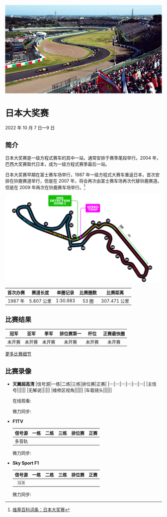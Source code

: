 ![日本大奖赛](/media/img/photos/jp.jpg)

# 日本大奖赛

2022 年 10 月 7 日—9 日

## 简介

日本大奖赛是一级方程式赛车的其中一站，通常安排于赛季尾段举行。2004 年，巴西大奖赛取代日本，成为一级方程式赛季最后一站。

日本大奖赛早期在富士赛车场举行，1987 年一级方程式大赛车重返日本，首次安排在铃鹿赛道举行，但是在 2007 年，将会再次由富士赛车场再次代替铃鹿赛道。但是在 2009 年再次在铃鹿赛车场举行。[^1]

![赛道图](../../media/img/circuits/jp-2022.png)

| 首次办赛 |  赛道长度  | 单圈记录 | 比赛圈数 |   比赛距离   |
| :------: | :--------: | :------: | :------: | :----------: |
| 1987 年  | 5.807 公里 | 1:30.983 |  53 圈   | 307.471 公里 |

## 比赛结果

|  冠军  |  亚军  |  季军  | 排位赛第一 |  杆位  | 正赛最快圈 |
| :----: | :----: | :----: | :--------: | :----: | :--------: |
| 未开赛 | 未开赛 | 未开赛 |   未开赛   | 未开赛 |   未开赛   |

[更多比赛细节](https://www.formula1.com/en/racing/2022/Japan.html)

## 比赛录像

- **天翼超高清**
  |信号源|一练|二练|三练|排位赛|正赛|
  |:-:|:-:|:-:|:-:|:-:|:-:|
  |主信号||||||
  |无解说||||||
  |维修区视角||||||
  |车载镜头||||||

  在线观看:

  微力同步:

- **F1TV**

  | 信号源 | 一练 | 二练 | 三练 | 排位赛 | 正赛 |
  | :----: | :--: | :--: | :--: | :----: | :--: |
  | 多音轨 |      |      |      |        |      |

  微力同步:

- **Sky Sport F1**

  | 信号源 | 一练 | 二练 | 三练 | 排位赛 | 正赛 |
  | :----: | :--: | :--: | :--: | :----: | :--: |
  |  :gb:  |      |      |      |        |      |

  微力同步:

[^1]: [维基百科词条：日本大奖赛](https://zh.wikipedia.org/wiki/%E6%97%A5%E6%9C%AC%E5%A4%A7%E7%8D%8E%E8%B3%BD)
